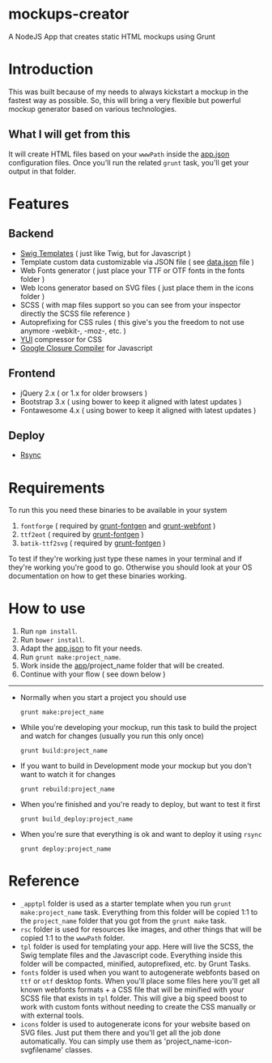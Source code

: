 mockups-creator
===============

A NodeJS App that creates static HTML mockups using Grunt

# Introduction

This was built because of my needs to always kickstart a mockup in the fastest way as possible. So, this will bring a very flexible but powerful mockup generator based on various technologies.

## What I will get from this

It will create HTML files based on your `wwwPath` inside the [app.json](https://github.com/julianxhokaxhiu/mockups-creator/blob/master/app.json#L2) configuration files. Once you'll run the related `grunt` task, you'll get your output in that folder.

# Features

## Backend
- [Swig Templates](http://paularmstrong.github.io/swig/) ( just like Twig, but for Javascript )
- Template custom data customizable via JSON file ( see [data.json](https://github.com/julianxhokaxhiu/mockups-creator/blob/master/_apptpl/data.json) file )
- Web Fonts generator ( just place your TTF or OTF fonts in the fonts folder )
- Web Icons generator based on SVG files ( just place them in the icons folder )
- SCSS ( with map files support so you can see from your inspector directly the SCSS file reference )
- Autoprefixing for CSS rules ( this give's you the freedom to not use anymore -webkit-, -moz-, etc. )
- [YUI](http://yui.github.io/yuicompressor/) compressor for CSS
- [Google Closure Compiler](https://developers.google.com/closure/compiler/) for Javascript

## Frontend
- jQuery 2.x ( or 1.x for older browsers )
- Bootstrap 3.x ( using bower to keep it aligned with latest updates )
- Fontawesome 4.x ( using bower to keep it aligned with latest updates )

## Deploy
- [Rsync](http://en.wikipedia.org/wiki/Rsync)

# Requirements

To run this you need these binaries to be available in your system

1. `fontforge` ( required by [grunt-fontgen](https://github.com/agentk/grunt-fontgen) and [grunt-webfont](https://github.com/sapegin/grunt-webfont) )
2. `ttf2eot` ( required by [grunt-fontgen](https://github.com/agentk/grunt-fontgen) )
3. `batik-ttf2svg` ( required by [grunt-fontgen](https://github.com/agentk/grunt-fontgen) )

To test if they're working just type these names in your terminal and if they're working you're good to go.
Otherwise you should look at your OS documentation on how to get these binaries working.

# How to use

1. Run `npm install`.
2. Run `bower install`.
3. Adapt the [app.json](http) to fit your needs.
4. Run `grunt make:project_name`.
5. Work inside the [app](https://github.com/julianxhokaxhiu/mockups-creator/tree/master/app)/project_name folder that will be created.
6. Continue with your flow ( see down below )

---

- Normally when you start a project you should use
  ```
  grunt make:project_name
  ```

- While you're developing your mockup, run this task to build the project and watch for changes (usually you run this only once)
  ```
  grunt build:project_name
  ```

- If you want to build in Development mode your mockup but you don't want to watch it for changes
  ```
  grunt rebuild:project_name
  ```

- When you're finished and you're ready to deploy, but want to test it first
  ```
  grunt build_deploy:project_name
  ```

- When you're sure that everything is ok and want to deploy it using `rsync`
  ```
  grunt deploy:project_name
  ```

# Reference

- `_apptpl` folder is used as a starter template when you run `grunt make:project_name` task. Everything from this folder will be copied 1:1 to the `project_name` folder that you got from the `grunt make` task.
- `rsc` folder is used for resources like images, and other things that will be copied 1:1 to the `wwwPath` folder.
- `tpl` folder is used for templating your app. Here will live the SCSS, the Swig template files and the Javascript code. Everything inside this folder will be compacted, minified, autoprefixed, etc. by Grunt Tasks.
- `fonts` folder is used when you want to autogenerate webfonts based on `ttf` or `otf` desktop fonts. When you'll place some files here you'll get all known webfonts formats + a CSS file that will be minified with your SCSS file that exists in `tpl` folder. This will give a big speed boost to work with custom fonts without needing to create the CSS manually or with external tools.
- `icons` folder is used to autogenerate icons for your website based on SVG files. Just put them there and you'll get all the job done automatically. You can simply use them as 'project_name-icon-svgfilename' classes.